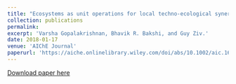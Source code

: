 ```yaml
---
title: "Ecosystems as unit operations for local techno‐ecological synergy: Integrated process design with treatment wetlands"
collection: publications
permalink: 
excerpt: 'Varsha Gopalakrishnan, Bhavik R. Bakshi, and Guy Ziv.'
date: 2018-01-17
venue: 'AIChE Journal'
paperurl: 'https://aiche.onlinelibrary.wiley.com/doi/abs/10.1002/aic.16093'
---
```



[Download paper here](https://aiche.onlinelibrary.wiley.com/doi/abs/10.1002/aic.16093)

<!--Recommended citation: Gopalakrishnan, Varsha, Bhavik R. Bakshi, and Guy Ziv. "Assessing the capacity of local ecosystems to meet industrial demand for ecosystem services." AIChE Journal 62, no. 9 (2016): 3319-3333.-->
